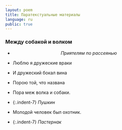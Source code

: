 ```yaml
---
layout: poem
title: Паратекстуальные материалы
language: ru
public: true
---
```

### Между собакой и волком

- <p style="text-align:center"><em>Приятелям по рассеянью</em></p>

- Люблю я дружеские враки
- И дружеский бокал вина
- Порою той, что названа
- Пора меж волка и собаки.
- {:.indent-7} *Пушкин*
                      
- Молодой человек был охотник.
- {:.indent-7} *Пастернак*
